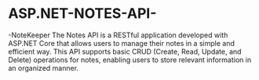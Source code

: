 # ASP.NET-NOTES-API-
-NoteKeeper 
The Notes API is a RESTful application developed with ASP.NET Core that allows users to manage their notes in a simple and efficient way. This API supports basic CRUD (Create, Read, Update, and Delete) operations for notes, enabling users to store relevant information in an organized manner.
